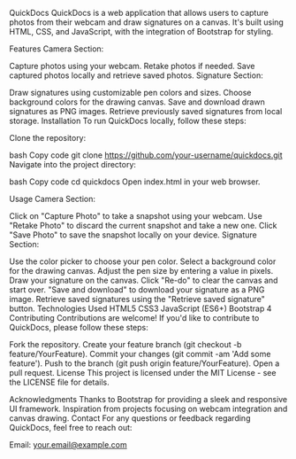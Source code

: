 QuickDocs
QuickDocs is a web application that allows users to capture photos from their webcam and draw signatures on a canvas. It's built using HTML, CSS, and JavaScript, with the integration of Bootstrap for styling.


Features
Camera Section:

Capture photos using your webcam.
Retake photos if needed.
Save captured photos locally and retrieve saved photos.
Signature Section:

Draw signatures using customizable pen colors and sizes.
Choose background colors for the drawing canvas.
Save and download drawn signatures as PNG images.
Retrieve previously saved signatures from local storage.
Installation
To run QuickDocs locally, follow these steps:

Clone the repository:

bash
Copy code
git clone https://github.com/your-username/quickdocs.git
Navigate into the project directory:

bash
Copy code
cd quickdocs
Open index.html in your web browser.

Usage
Camera Section:

Click on "Capture Photo" to take a snapshot using your webcam.
Use "Retake Photo" to discard the current snapshot and take a new one.
Click "Save Photo" to save the snapshot locally on your device.
Signature Section:

Use the color picker to choose your pen color.
Select a background color for the drawing canvas.
Adjust the pen size by entering a value in pixels.
Draw your signature on the canvas.
Click "Re-do" to clear the canvas and start over.
"Save and download" to download your signature as a PNG image.
Retrieve saved signatures using the "Retrieve saved signature" button.
Technologies Used
HTML5
CSS3
JavaScript (ES6+)
Bootstrap 4
Contributing
Contributions are welcome! If you'd like to contribute to QuickDocs, please follow these steps:

Fork the repository.
Create your feature branch (git checkout -b feature/YourFeature).
Commit your changes (git commit -am 'Add some feature').
Push to the branch (git push origin feature/YourFeature).
Open a pull request.
License
This project is licensed under the MIT License - see the LICENSE file for details.

Acknowledgments
Thanks to Bootstrap for providing a sleek and responsive UI framework.
Inspiration from projects focusing on webcam integration and canvas drawing.
Contact
For any questions or feedback regarding QuickDocs, feel free to reach out:

Email: your.email@example.com
